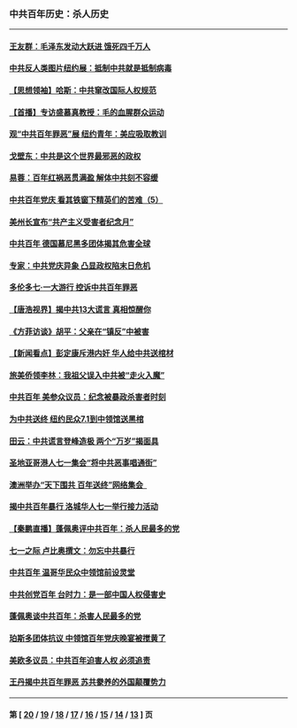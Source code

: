 ### 中共百年历史：杀人历史
---
#### [王友群：毛泽东发动大跃进 饿死四千万人](../../pages/nf1176106/n13177158.md?08280430) 
#### [中共反人类图片纽约展：抵制中共就是抵制病毒](../../pages/nf1176106/n13115371.md?08280430) 
#### [【思想领袖】哈斯：中共窜改国际人权规范](../../pages/nf1176106/n13053647.md?08280430) 
#### [【首播】专访盛慕真教授：毛的血腥群众运动](../../pages/nf1176106/n13091782.md?08280430) 
#### [观“中共百年罪恶”展 纽约青年：美应吸取教训](../../pages/nf1176106/n13085246.md?08280430) 
#### [戈壁东：中共是这个世界最邪恶的政权](../../pages/nf1176106/n13085641.md?08280430) 
#### [易蓉：百年红祸恶贯满盈 解体中共刻不容缓](../../pages/nf1176106/n13084455.md?08280430) 
#### [中共百年党庆 看其铁窗下精英们的苦难（5）](../../pages/nf1176106/n13076766.md?08280430) 
#### [美州长宣布“共产主义受害者纪念月”](../../pages/nf1176106/n13074024.md?08280430) 
#### [中共百年 德国慕尼黑多团体揭其危害全球](../../pages/nf1176106/n13068873.md?08280430) 
#### [专家：中共党庆异象 凸显政权陷末日危机](../../pages/nf1176106/n13067084.md?08280430) 
#### [多伦多七·一大游行 控诉中共百年罪恶](../../pages/nf1176106/n13062043.md?08280430) 
#### [【唐浩视界】揭中共13大谎言 真相惊醒你](../../pages/nf1176106/n13065208.md?08280430) 
#### [《方菲访谈》胡平：父亲在“镇反”中被害](../../pages/nf1176106/n13064114.md?08280430) 
#### [【新闻看点】彭定康斥港内奸 华人给中共送棺材](../../pages/nf1176106/n13064230.md?08280430) 
#### [旅美侨领李林：我祖父误入中共被“走火入魔”](../../pages/nf1176106/n13062777.md?08280430) 
#### [中共百年 美参众议员：纪念被暴政杀害者时刻](../../pages/nf1176106/n13063735.md?08280430) 
#### [为中共送终 纽约民众7.1到中领馆送黑棺](../../pages/nf1176106/n13062573.md?08280430) 
#### [田云：中共谎言登峰造极 两个“万岁”揭面具](../../pages/nf1176106/n13062013.md?08280430) 
#### [圣地亚哥港人七一集会“将中共恶事唱通街”](../../pages/nf1176106/n13062681.md?08280430) 
#### [澳洲举办“天下围共 百年送终”网络集会  ](../../pages/nf1176106/n13054366.md?08280430) 
#### [揭中共百年暴行 洛城华人七一举行接力活动](../../pages/nf1176106/n13061979.md?08280430) 
#### [【秦鹏直播】蓬佩奥评中共百年：杀人民最多的党](../../pages/nf1176106/n13061736.md?08280430) 
#### [七一之际 卢比奥撰文：勿忘中共暴行](../../pages/nf1176106/n13061044.md?08280430) 
#### [中共百年 温哥华民众中领馆前设灵堂](../../pages/nf1176106/n13061399.md?08280430) 
#### [中共创党百年 台时力：是一部中国人权侵害史](../../pages/nf1176106/n13060687.md?08280430) 
#### [蓬佩奥谈中共百年：杀害人民最多的党](../../pages/nf1176106/n13061271.md?08280430) 
#### [珀斯多团体抗议 中领馆百年党庆晚宴被搅黄了](../../pages/nf1176106/n13061220.md?08280430) 
#### [美欧多议员：中共百年迫害人权 必须追责](../../pages/nf1176106/n13061062.md?08280430) 
#### [王丹揭中共百年罪恶 苏共豢养的外国颠覆势力](../../pages/nf1176106/n13060640.md?08280430) 

---
#### 第 [ [20](./20.md?08280430) / [19](./19.md?08280430) / [18](./18.md?08280430) / [17](./17.md?08280430) / [16](./16.md?08280430) / [15](./15.md?08280430) / [14](./14.md?08280430) / [13](./13.md?08280430) ] 页
